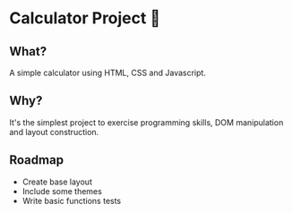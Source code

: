 # Calculator Project :abacus:

## What?

A simple calculator using HTML, CSS and Javascript.

## Why?

It's the simplest project to exercise programming skills, DOM manipulation and layout construction.

## Roadmap

- Create base layout
- Include some themes
- Write basic functions tests
